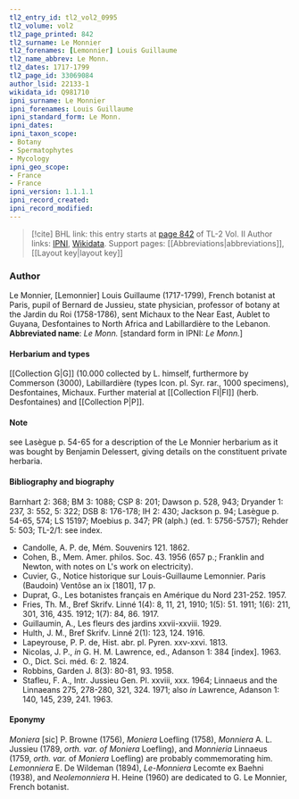 ```yaml
---
tl2_entry_id: tl2_vol2_0995
tl2_volume: vol2
tl2_page_printed: 842
tl2_surname: Le Monnier
tl2_forenames: [Lemonnier] Louis Guillaume
tl2_name_abbrev: Le Monn.
tl2_dates: 1717-1799
tl2_page_id: 33069084
author_lsid: 22133-1
wikidata_id: Q981710
ipni_surname: Le Monnier
ipni_forenames: Louis Guillaume
ipni_standard_form: Le Monn.
ipni_dates: 
ipni_taxon_scope: 
- Botany
- Spermatophytes
- Mycology
ipni_geo_scope: 
- France
- France
ipni_version: 1.1.1.1
ipni_record_created: 
ipni_record_modified:
---
```


> [!cite] BHL link: this entry starts at [page 842](https://www.biodiversitylibrary.org/page/33069084) of TL-2 Vol. II
> Author links: [IPNI](https://www.ipni.org/a/22133-1), [Wikidata](https://www.wikidata.org/wiki/Q981710). Support pages: [[Abbreviations|abbreviations]], [[Layout key|layout key]]

### Author

Le Monnier, \[Lemonnier\] Louis Guillaume (1717-1799), French botanist at Paris, pupil of Bernard de Jussieu, state physician, professor of botany at the Jardin du Roi (1758-1786), sent Michaux to the Near East, Aublet to Guyana, Desfontaines to North Africa and Labillardière to the Lebanon. 
**Abbreviated name**: *Le Monn.* \[standard form in IPNI: *Le Monn.*\]

#### Herbarium and types

[[Collection G|G]] (10.000 collected by L. himself, furthermore by Commerson (3000), Labillardière (types Icon. pl. Syr. rar., 1000 specimens), Desfontaines, Michaux. Further material at [[Collection FI|FI]] (herb. Desfontaines) and [[Collection P|P]].

#### Note

see Lasègue p. 54-65 for a description of the Le Monnier herbarium as it was bought by Benjamin Delessert, giving details on the constituent private herbaria.

#### Bibliography and biography

Barnhart 2: 368; BM 3: 1088; CSP 8: 201; Dawson p. 528, 943; Dryander 1: 237, 3: 552, 5: 322; DSB 8: 176-178; IH 2: 430; Jackson p. 94; Lasègue p. 54-65, 574; LS 15197; Moebius p. 347; PR (alph.) (ed. 1: 5756-5757); Rehder 5: 503; TL-2/1: see index.
- Candolle, A. P. de, Mém. Souvenirs 121. 1862.
- Cohen, B., Mem. Amer. philos. Soc. 43. 1956 (657 p.; Franklin and Newton, with notes on L's work on electricity).
- Cuvier, G., Notice historique sur Louis-Guillaume Lemonnier. Paris (Baudoin) Ventôse an ix \[1801\], 17 p.
- Duprat, G., Les botanistes français en Amérique du Nord 231-252. 1957.
- Fries, Th. M., Bref Skrifv. Linné 1(4): 8, 11, 21, 1910; 1(5): 51. 1911; 1(6): 211, 301, 316, 435. 1912; 1(7): 84, 86. 1917.
- Guillaumin, A., Les fleurs des jardins xxvii-xxviii. 1929.
- Hulth, J. M., Bref Skrifv. Linné 2(1): 123, 124. 1916.
- Lapeyrouse, P. P. de, Hist. abr. pl. Pyren. xxv-xxvi. 1813.
- Nicolas, J. P., *in* G. H. M. Lawrence, ed., Adanson 1: 384 \[index\]. 1963.
- O., Dict. Sci. méd. 6: 2. 1824.
- Robbins, Garden J. 8(3): 80-81, 93. 1958.
- Stafleu, F. A., Intr. Jussieu Gen. Pl. xxviii, xxx. 1964; Linnaeus and the Linnaeans 275, 278-280, 321, 324. 1971; also *in* Lawrence, Adanson 1: 140, 145, 239, 241. 1963.

#### Eponymy

*Moniera* \[sic\] P. Browne (1756), *Moniera* Loefling (1758), *Monniera* A. L. Jussieu (1789, *orth. var. of Moniera* Loefling), and *Monnieria* Linnaeus (1759, *orth. var.* of *Moniera* Loefling) are probably commemorating him. *Lemonniera* E. De Wildeman (1894), *Le-Monniera* Lecomte ex Baehni (1938), and *Neolemonniera* H. Heine (1960) are dedicated to G. Le Monnier, French botanist.


